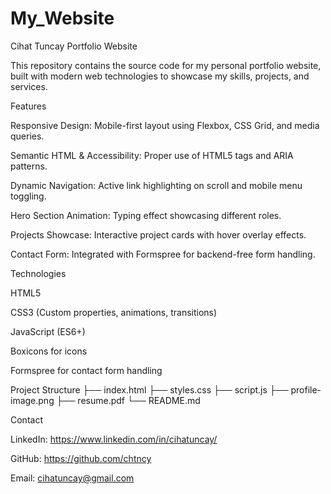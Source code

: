 # My_Website

Cihat Tuncay Portfolio Website

This repository contains the source code for my personal portfolio website, built with modern web technologies to showcase my skills, projects, and services.

Features

Responsive Design: Mobile-first layout using Flexbox, CSS Grid, and media queries.

Semantic HTML & Accessibility: Proper use of HTML5 tags and ARIA patterns.

Dynamic Navigation: Active link highlighting on scroll and mobile menu toggling.

Hero Section Animation: Typing effect showcasing different roles.

Projects Showcase: Interactive project cards with hover overlay effects.

Contact Form: Integrated with Formspree for backend-free form handling.

Technologies

HTML5

CSS3 (Custom properties, animations, transitions)

JavaScript (ES6+)

Boxicons for icons

Formspree for contact form handling

Project Structure
├── index.html
├── styles.css
├── script.js
├── profile-image.png
├── resume.pdf
└── README.md

Contact

LinkedIn: https://www.linkedin.com/in/cihatuncay/

GitHub: https://github.com/chtncy

Email: cihatuncay@gmail.com


